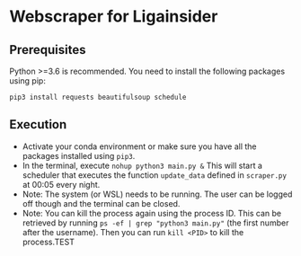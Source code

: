 # Webscraper for Ligainsider

## Prerequisites
Python >=3.6 is recommended. You need to install the following packages using pip:

```
pip3 install requests beautifulsoup schedule
```

## Execution
- Activate your conda environment or make sure you have all the packages installed using ```pip3```.
- In the terminal, execute ```nohup python3 main.py &``` This will start a scheduler that executes the function ```update_data``` defined in ```scraper.py``` at 00:05 every night.
- Note: The system (or WSL) needs to be running. The user can be logged off though and the terminal can be closed.
- Note: You can kill the process again using the process ID. This can be retrieved by running ```ps -ef | grep "python3 main.py"``` (the first number after the username). Then you can run ```kill <PID>``` to kill the process.TEST
